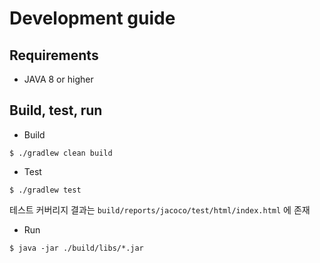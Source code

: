 # Development guide

## Requirements
* JAVA 8 or higher

## Build, test, run
* Build

```
$ ./gradlew clean build
```

* Test

```
$ ./gradlew test
```
테스트 커버리지 결과는 ```build/reports/jacoco/test/html/index.html``` 에 존재

* Run

```
$ java -jar ./build/libs/*.jar
```
